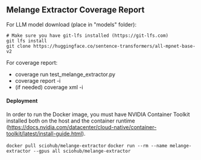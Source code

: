 ## Melange Extractor Coverage Report

For LLM model download (place in "models" folder):

```
# Make sure you have git-lfs installed (https://git-lfs.com)
git lfs install
git clone https://huggingface.co/sentence-transformers/all-mpnet-base-v2
```

For coverage report:

- coverage run test_melange_extractor.py
- coverage report -i
- (if needed) coverage xml -i

#### Deployment
In order to run the Docker image, you must have NVIDIA Container Toolkit installed both on the host and the container runtime (https://docs.nvidia.com/datacenter/cloud-native/container-toolkit/latest/install-guide.html).

`docker pull sciohub/melange-extractor`
`docker run --rm --name melange-extractor --gpus all sciohub/melange-extractor`